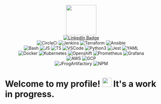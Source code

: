 <div id="header" align="center">
<img src="https://media.giphy.com/media/4xG3FzauZFmUNMcTLy/giphy.gif" width="100"/>
</div>

<div id="badges" align="center">
<a href="https://www.linkedin.com/in/nicolegarrow/">
  <img src="https://img.shields.io/badge/LinkedIn-blue?style=for-the-badge&logo=linkedin&logoColor=white" alt="LinkedIn Badge"/>
  </a>
</div>
<div id="profileViews" align="center">
<img src="https://komarev.com/ghpvc/?username=Garrowni&style=flat-square&color=blue" alt=""/>
</div>

<div id="workedWithSec1" align="center" >
  <img src="https://www.vectorlogo.zone/logos/circleci/circleci-icon.svg" alt="CircleCi" style="background-color:white;"/>
  <img src="https://www.vectorlogo.zone/logos/jenkins/jenkins-icon.svg" alt="Jenkins">
  <img src="https://www.vectorlogo.zone/logos/terraformio/terraformio-icon.svg" alt="Terraform"/>
  <img src="https://www.vectorlogo.zone/logos/ansible/ansible-icon.svg" alt="Ansible" style="background-color:white;"/>
</div>
<div id="workedWithSec2" align="center" >
    <img src="https://www.vectorlogo.zone/logos/gnu_bash/gnu_bash-icon.svg" alt="Bash" style="background-color:white;"/>
    <img src="https://www.vectorlogo.zone/logos/javascript/javascript-icon.svg" alt="JS" style="background-color:white;"/>
    <img src="https://www.vectorlogo.zone/logos/typescriptlang/typescriptlang-icon.svg" alt="TS" style="background-color:white;"/>
      <img src="https://www.vectorlogo.zone/logos/visualstudio_code/visualstudio_code-icon.svg" alt="VSCode"/>
        <img src="https://www.vectorlogo.zone/logos/python/python-icon.svg" alt="Python3"/>
  <img src="https://www.vectorlogo.zone/logos/jestjsio/jestjsio-icon.svg" alt="Jest" style="background-color:white;"/>
    <img src="https://www.vectorlogo.zone/logos/yaml/yaml-icon.svg" alt="YAML" style="background-color:white;"/>
</div>
<div id="workedWithSec3" align="center" >
  <img src="https://www.vectorlogo.zone/logos/docker/docker-icon.svg" alt="Docker"/>
  <img src="https://www.vectorlogo.zone/logos/kubernetes/kubernetes-icon.svg" alt="Kubernetes"/>
  <img src="https://www.vectorlogo.zone/logos/openshift/openshift-icon.svg" alt="Openshift"/>
  <img src="https://www.vectorlogo.zone/logos/prometheusio/prometheusio-icon.svg" alt="Prometheus"/>
  <img src="https://www.vectorlogo.zone/logos/grafana/grafana-icon.svg" alt="Grafana"/>
</div>
<div id="workedWithCloud" align="center" >
    <img src="https://www.vectorlogo.zone/logos/amazon_aws/amazon_aws-icon.svg" alt="AWS"/>
    <img src="https://www.vectorlogo.zone/logos/google_cloud/google_cloud-icon.svg" alt="GCP"/>
</div>
<div id="workedWithOther" align="center" >

  <img src="https://www.vectorlogo.zone/logos/jfrog/jfrog-icon.svg" alt="JFrogArtifactory"/>
  <img src="https://www.vectorlogo.zone/logos/npmjs/npmjs-icon.svg" alt="NPM"/>

</div>

<h1>
  Welcome to my profile!
  <img src="https://media.giphy.com/media/hvRJCLFzcasrR4ia7z/giphy.gif" width="30px"/> It's a work in progress.
</h1>



<!--
**Garrowni/Garrowni** is a ✨ _special_ ✨ repository because its `README.md` (this file) appears on your GitHub profile.

Here are some ideas to get you started:

- 🔭 I’m currently working on ...
- 🌱 I’m currently learning ...
- 👯 I’m looking to collaborate on ...
- 🤔 I’m looking for help with ...
- 💬 Ask me about ...
- 📫 How to reach me: ...
- 😄 Pronouns: ...
- ⚡ Fun fact: ...
-->
